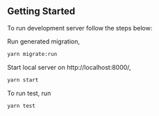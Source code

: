 ## Getting Started

To run development server follow the steps below:

Run generated migration,

```bash
yarn migrate:run
```

Start local server on http://localhost:8000/,

```bash
yarn start
```

To run test, run

```bash
yarn test
```